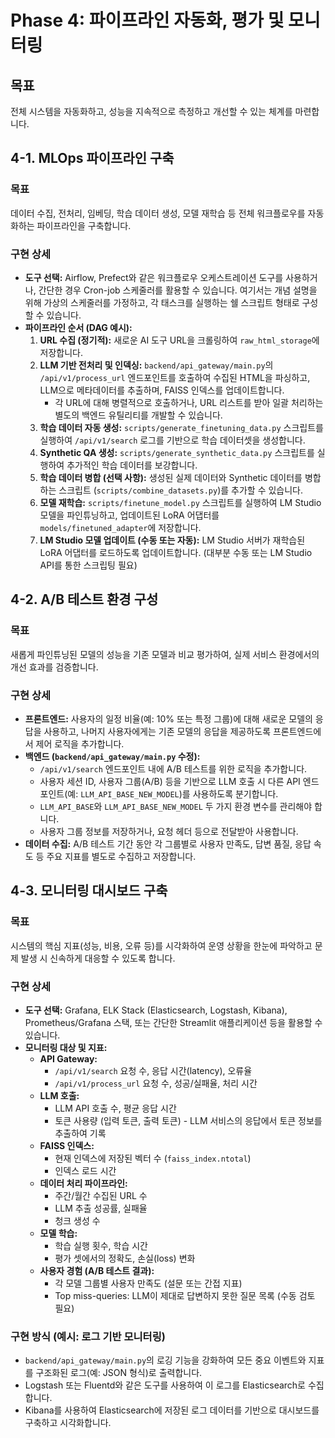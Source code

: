 # Phase 4: 파이프라인 자동화, 평가 및 모니터링

## 목표
전체 시스템을 자동화하고, 성능을 지속적으로 측정하고 개선할 수 있는 체계를 마련합니다.

## 4-1. MLOps 파이프라인 구축

### 목표
데이터 수집, 전처리, 임베딩, 학습 데이터 생성, 모델 재학습 등 전체 워크플로우를 자동화하는 파이프라인을 구축합니다.

### 구현 상세
- **도구 선택:** Airflow, Prefect와 같은 워크플로우 오케스트레이션 도구를 사용하거나, 간단한 경우 Cron-job 스케줄러를 활용할 수 있습니다. 여기서는 개념 설명을 위해 가상의 스케줄러를 가정하고, 각 태스크를 실행하는 쉘 스크립트 형태로 구성할 수 있습니다.
- **파이프라인 순서 (DAG 예시):**
  1.  **URL 수집 (정기적):** 새로운 AI 도구 URL을 크롤링하여 `raw_html_storage`에 저장합니다.
  2.  **LLM 기반 전처리 및 인덱싱:** `backend/api_gateway/main.py`의 `/api/v1/process_url` 엔드포인트를 호출하여 수집된 HTML을 파싱하고, LLM으로 메타데이터를 추출하며, FAISS 인덱스를 업데이트합니다.
      - 각 URL에 대해 병렬적으로 호출하거나, URL 리스트를 받아 일괄 처리하는 별도의 백엔드 유틸리티를 개발할 수 있습니다.
  3.  **학습 데이터 자동 생성:** `scripts/generate_finetuning_data.py` 스크립트를 실행하여 `/api/v1/search` 로그를 기반으로 학습 데이터셋을 생성합니다.
  4.  **Synthetic QA 생성:** `scripts/generate_synthetic_data.py` 스크립트를 실행하여 추가적인 학습 데이터를 보강합니다.
  5.  **학습 데이터 병합 (선택 사항):** 생성된 실제 데이터와 Synthetic 데이터를 병합하는 스크립트 (`scripts/combine_datasets.py`)를 추가할 수 있습니다.
  6.  **모델 재학습:** `scripts/finetune_model.py` 스크립트를 실행하여 LM Studio 모델을 파인튜닝하고, 업데이트된 LoRA 어댑터를 `models/finetuned_adapter`에 저장합니다.
  7.  **LM Studio 모델 업데이트 (수동 또는 자동):** LM Studio 서버가 재학습된 LoRA 어댑터를 로드하도록 업데이트합니다. (대부분 수동 또는 LM Studio API를 통한 스크립팅 필요)

## 4-2. A/B 테스트 환경 구성

### 목표
새롭게 파인튜닝된 모델의 성능을 기존 모델과 비교 평가하여, 실제 서비스 환경에서의 개선 효과를 검증합니다.

### 구현 상세
- **프론트엔드:** 사용자의 일정 비율(예: 10% 또는 특정 그룹)에 대해 새로운 모델의 응답을 사용하고, 나머지 사용자에게는 기존 모델의 응답을 제공하도록 프론트엔드에서 제어 로직을 추가합니다.
- **백엔드 (`backend/api_gateway/main.py` 수정):**
  - `/api/v1/search` 엔드포인트 내에 A/B 테스트를 위한 로직을 추가합니다.
  - 사용자 세션 ID, 사용자 그룹(A/B) 등을 기반으로 LLM 호출 시 다른 API 엔드포인트(예: `LLM_API_BASE_NEW_MODEL`)를 사용하도록 분기합니다.
  - `LLM_API_BASE`와 `LLM_API_BASE_NEW_MODEL` 두 가지 환경 변수를 관리해야 합니다.
  - 사용자 그룹 정보를 저장하거나, 요청 헤더 등으로 전달받아 사용합니다.
- **데이터 수집:** A/B 테스트 기간 동안 각 그룹별로 사용자 만족도, 답변 품질, 응답 속도 등 주요 지표를 별도로 수집하고 저장합니다.

## 4-3. 모니터링 대시보드 구축

### 목표
시스템의 핵심 지표(성능, 비용, 오류 등)를 시각화하여 운영 상황을 한눈에 파악하고 문제 발생 시 신속하게 대응할 수 있도록 합니다.

### 구현 상세
- **도구 선택:** Grafana, ELK Stack (Elasticsearch, Logstash, Kibana), Prometheus/Grafana 스택, 또는 간단한 Streamlit 애플리케이션 등을 활용할 수 있습니다.
- **모니터링 대상 및 지표:**
  - **API Gateway:**
    - `/api/v1/search` 요청 수, 응답 시간(latency), 오류율
    - `/api/v1/process_url` 요청 수, 성공/실패율, 처리 시간
  - **LLM 호출:**
    - LLM API 호출 수, 평균 응답 시간
    - 토큰 사용량 (입력 토큰, 출력 토큰) - LLM 서비스의 응답에서 토큰 정보를 추출하여 기록
  - **FAISS 인덱스:**
    - 현재 인덱스에 저장된 벡터 수 (`faiss_index.ntotal`)
    - 인덱스 로드 시간
  - **데이터 처리 파이프라인:**
    - 주간/월간 수집된 URL 수
    - LLM 추출 성공률, 실패율
    - 청크 생성 수
  - **모델 학습:**
    - 학습 실행 횟수, 학습 시간
    - 평가 셋에서의 정확도, 손실(loss) 변화
  - **사용자 경험 (A/B 테스트 결과):**
    - 각 모델 그룹별 사용자 만족도 (설문 또는 간접 지표)
    - Top miss-queries: LLM이 제대로 답변하지 못한 질문 목록 (수동 검토 필요)

### 구현 방식 (예시: 로그 기반 모니터링)
- `backend/api_gateway/main.py`의 로깅 기능을 강화하여 모든 중요 이벤트와 지표를 구조화된 로그(예: JSON 형식)로 출력합니다.
- Logstash 또는 Fluentd와 같은 도구를 사용하여 이 로그를 Elasticsearch로 수집합니다.
- Kibana를 사용하여 Elasticsearch에 저장된 로그 데이터를 기반으로 대시보드를 구축하고 시각화합니다. 